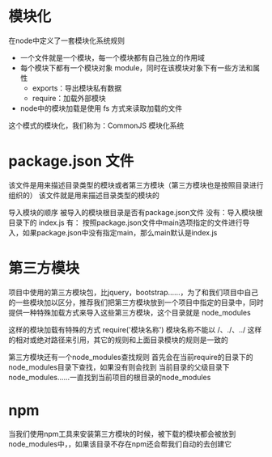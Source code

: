 # 模块化

在node中定义了一套模块化系统规则

- 一个文件就是一个模块，每一个模块都有自己独立的作用域
- 每个模块下都有一个模块对象 module，同时在该模块对象下有一些方法和属性
  - exports：导出模块私有数据
  - require：加载外部模块
- node中的模块加载是使用 fs 方式来读取加载的文件

这个模式的模块化，我们称为：CommonJS 模块化系统

# package.json 文件

该文件是用来描述目录类型的模块或者第三方模块（第三方模块也是按照目录进行组织的）
该文件就是用来描述目录类型的模块的

导入模块的顺序
    被导入的模块根目录是否有package.json文件
        没有：导入模块根目录下的 index.js
        有：
            按照package.json文件中main选项指定的文件进行导入，如果package.json中没有指定main，那么main默认是index.js

# 第三方模块

项目中使用的第三方模块包，比jquery，bootstrap……，为了和我们项目中自己的一些模块加以区分，推荐我们把第三方模块放到一个项目中指定的目录中，同时提供一种特殊加载方式来导入这些第三方模块，这个目录就是 node_modules

这样的模块加载有特殊的方式
require('模块名称')
模块名称不能以 /、./、../ 这样的相对或绝对路径来引用，其它的规则和上面目录模块的规则是一致的

第三方模块还有一个node_modules查找规则
首先会在当前require的目录下的node_modules目录下查找，如果没有则会找到
当前目录的父级目录下node_modules……一直找到当前项目的根目录的node_modules

# npm

当我们使用npm工具来安装第三方模块的时候，被下载的模块都会被放到node_modules中，，如果该目录不存在npm还会帮我们自动的去创建它